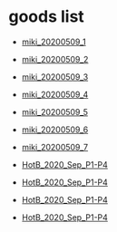 # goods list <br>
* [miki_20200509_1](./goods/miki_20200509_1.md) <br>
* [miki_20200509_2](./goods/miki_20200509_2.md) <br>
* [miki_20200509_3](./goods/miki_20200509_3.md) <br>
* [miki_20200509_4](./goods/miki_20200509_4.md) <br>
* [miki_20200509_5](./goods/miki_20200509_5.md) <br>
* [miki_20200509_6](./goods/miki_20200509_6.md) <br>
* [miki_20200509_7](./goods/miki_20200509_7.md) <br>
* [HotB_2020_Sep_P1-P4](./goods/HotB_2020_Sep_P1-P4.md) <br>
* [HotB_2020_Sep_P1-P4](./goods/HotB_2020_Sep_P1-P4.md) <br>
* [HotB_2020_Sep_P1-P4](./goods/HotB_2020_Sep_P1-P4.md) <br>
* [HotB_2020_Sep_P1-P4](./goods/HotB_2020_Sep_P1-P4.md) <br>

